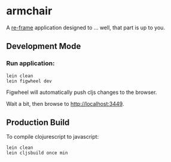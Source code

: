 # armchair

A [re-frame](https://github.com/Day8/re-frame) application designed to ... well, that part is up to you.

## Development Mode

### Run application:

```
lein clean
lein figwheel dev
```

Figwheel will automatically push cljs changes to the browser.

Wait a bit, then browse to [http://localhost:3449](http://localhost:3449).

## Production Build


To compile clojurescript to javascript:

```
lein clean
lein cljsbuild once min
```
